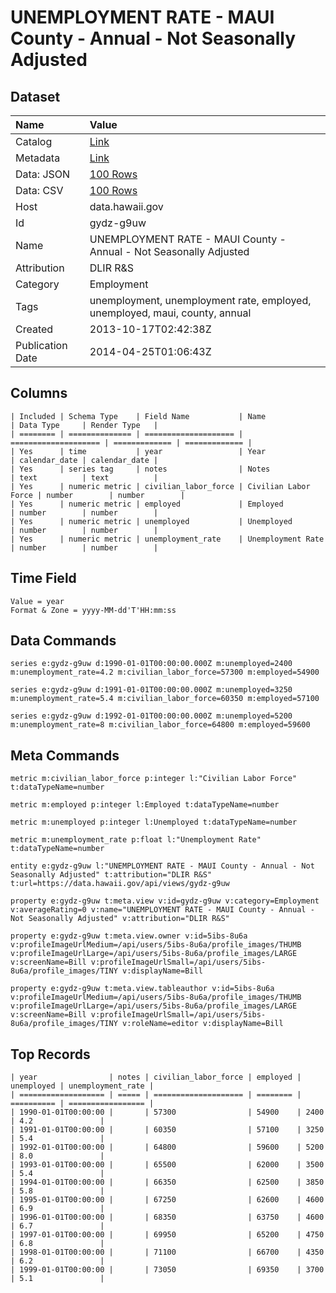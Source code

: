 # UNEMPLOYMENT RATE - MAUI County - Annual - Not Seasonally Adjusted

## Dataset

| Name | Value |
| :--- | :---- |
| Catalog | [Link](https://catalog.data.gov/dataset/unemployment-rate-maui-county-annual-not-seasonally-adjusted-eebda) |
| Metadata | [Link](https://data.hawaii.gov/api/views/gydz-g9uw) |
| Data: JSON | [100 Rows](https://data.hawaii.gov/api/views/gydz-g9uw/rows.json?max_rows=100) |
| Data: CSV | [100 Rows](https://data.hawaii.gov/api/views/gydz-g9uw/rows.csv?max_rows=100) |
| Host | data.hawaii.gov |
| Id | gydz-g9uw |
| Name | UNEMPLOYMENT RATE - MAUI County - Annual - Not Seasonally Adjusted |
| Attribution | DLIR R&S |
| Category | Employment |
| Tags | unemployment, unemployment rate, employed, unemployed, maui, county, annual |
| Created | 2013-10-17T02:42:38Z |
| Publication Date | 2014-04-25T01:06:43Z |

## Columns

```ls
| Included | Schema Type    | Field Name           | Name                 | Data Type     | Render Type   |
| ======== | ============== | ==================== | ==================== | ============= | ============= |
| Yes      | time           | year                 | Year                 | calendar_date | calendar_date |
| Yes      | series tag     | notes                | Notes                | text          | text          |
| Yes      | numeric metric | civilian_labor_force | Civilian Labor Force | number        | number        |
| Yes      | numeric metric | employed             | Employed             | number        | number        |
| Yes      | numeric metric | unemployed           | Unemployed           | number        | number        |
| Yes      | numeric metric | unemployment_rate    | Unemployment Rate    | number        | number        |
```

## Time Field

```ls
Value = year
Format & Zone = yyyy-MM-dd'T'HH:mm:ss
```

## Data Commands

```ls
series e:gydz-g9uw d:1990-01-01T00:00:00.000Z m:unemployed=2400 m:unemployment_rate=4.2 m:civilian_labor_force=57300 m:employed=54900

series e:gydz-g9uw d:1991-01-01T00:00:00.000Z m:unemployed=3250 m:unemployment_rate=5.4 m:civilian_labor_force=60350 m:employed=57100

series e:gydz-g9uw d:1992-01-01T00:00:00.000Z m:unemployed=5200 m:unemployment_rate=8 m:civilian_labor_force=64800 m:employed=59600
```

## Meta Commands

```ls
metric m:civilian_labor_force p:integer l:"Civilian Labor Force" t:dataTypeName=number

metric m:employed p:integer l:Employed t:dataTypeName=number

metric m:unemployed p:integer l:Unemployed t:dataTypeName=number

metric m:unemployment_rate p:float l:"Unemployment Rate" t:dataTypeName=number

entity e:gydz-g9uw l:"UNEMPLOYMENT RATE - MAUI County - Annual - Not Seasonally Adjusted" t:attribution="DLIR R&S" t:url=https://data.hawaii.gov/api/views/gydz-g9uw

property e:gydz-g9uw t:meta.view v:id=gydz-g9uw v:category=Employment v:averageRating=0 v:name="UNEMPLOYMENT RATE - MAUI County - Annual - Not Seasonally Adjusted" v:attribution="DLIR R&S"

property e:gydz-g9uw t:meta.view.owner v:id=5ibs-8u6a v:profileImageUrlMedium=/api/users/5ibs-8u6a/profile_images/THUMB v:profileImageUrlLarge=/api/users/5ibs-8u6a/profile_images/LARGE v:screenName=Bill v:profileImageUrlSmall=/api/users/5ibs-8u6a/profile_images/TINY v:displayName=Bill

property e:gydz-g9uw t:meta.view.tableauthor v:id=5ibs-8u6a v:profileImageUrlMedium=/api/users/5ibs-8u6a/profile_images/THUMB v:profileImageUrlLarge=/api/users/5ibs-8u6a/profile_images/LARGE v:screenName=Bill v:profileImageUrlSmall=/api/users/5ibs-8u6a/profile_images/TINY v:roleName=editor v:displayName=Bill
```

## Top Records

```ls
| year                | notes | civilian_labor_force | employed | unemployed | unemployment_rate | 
| =================== | ===== | ==================== | ======== | ========== | ================= | 
| 1990-01-01T00:00:00 |       | 57300                | 54900    | 2400       | 4.2               | 
| 1991-01-01T00:00:00 |       | 60350                | 57100    | 3250       | 5.4               | 
| 1992-01-01T00:00:00 |       | 64800                | 59600    | 5200       | 8.0               | 
| 1993-01-01T00:00:00 |       | 65500                | 62000    | 3500       | 5.4               | 
| 1994-01-01T00:00:00 |       | 66350                | 62500    | 3850       | 5.8               | 
| 1995-01-01T00:00:00 |       | 67250                | 62600    | 4600       | 6.9               | 
| 1996-01-01T00:00:00 |       | 68350                | 63750    | 4600       | 6.7               | 
| 1997-01-01T00:00:00 |       | 69950                | 65200    | 4750       | 6.8               | 
| 1998-01-01T00:00:00 |       | 71100                | 66700    | 4350       | 6.2               | 
| 1999-01-01T00:00:00 |       | 73050                | 69350    | 3700       | 5.1               | 
```